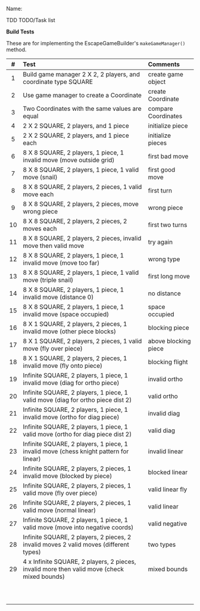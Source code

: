 Name:

TDD TODO/Task list

**Build Tests**

These are for implementing the EscapeGameBuilder's `makeGameManager()` method.

| **#** | Test                                                                                        | Comments             |
| :---------: | :------------------------------------------------------------------------------------------ | :------------------- |
|      1      | Build game manager 2 X 2, 2 players, and coordinate type SQUARE                             | create game object   |
|      2      | Use game manager to create a Coordinate                                                     | create Coordinate    |
|      3      | Two Coordinates with the same values are equal                                              | compare Coordinates  |
|      4      | 2 X 2 SQUARE, 2 players, and 1 piece                                                        | initialize piece     |
|      5      | 2 X 2 SQUARE, 2 players, and 1 piece each                                                   | initialize pieces    |
|      6      | 8 X 8 SQUARE, 2 players, 1 piece, 1 invalid move (move outside grid)                       | first bad move       |
|      7      | 8 X 8 SQUARE, 2 players, 1 piece, 1 valid move (snail)                                      | first good move      |
|      8      | 8 X 8 SQUARE, 2 players, 2 pieces, 1 valid move each                                        | first turn           |
|      9      | 8 X 8 SQUARE, 2 players, 2 pieces, move wrong piece                                         | wrong piece          |
|     10     | 8 X 8 SQUARE, 2 players, 2 pieces, 2 moves each                                             | first two turns      |
|     11     | 8 X 8 SQUARE, 2 players, 2 pieces, invalid move then valid move                             | try again            |
|     12     | 8 X 8 SQUARE, 2 players, 1 piece, 1 invalid move (move too far)                             | wrong type           |
|     13     | 8 X 8 SQUARE, 2 players, 1 piece, 1 valid move (triple snail)                               | first long move      |
|     14     | 8 X 8 SQUARE, 2 players, 1 piece, 1 invalid move (distance 0)                               | no distance          |
|     15     | 8 X 8 SQUARE, 2 players, 1 piece, 1 invalid move (space occupied)                           | space occupied       |
|     16     | 8 X 1 SQUARE, 2 players, 2 pieces, 1 invalid move (other piece blocks)                      | blocking piece       |
|     17     | 8 X 1 SQUARE, 2 players, 2 pieces, 1 valid move (fly over piece)                            | above blocking piece |
|     18     | 8 X 1 SQUARE, 2 players, 2 pieces, 1 invalid move (fly onto piece)                          | blocking flight      |
|     19     | Infinite SQUARE, 2 players, 1 piece, 1 invalid move (diag for ortho piece)                  | invalid ortho        |
|     20     | Infinite SQUARE, 2 players, 1 piece, 1 valid move (diag for ortho piece dist 2)            | valid ortho          |
|     21     | Infinite SQUARE, 2 players, 1 piece, 1 invalid move (ortho for diag piece)                 | invalid diag         |
|     22     | Infinite SQUARE, 2 players, 1 piece, 1 valid move (ortho for diag piece dist 2)           | valid diag           |
|     23     | Infinite SQUARE, 2 players, 1 piece, 1 invalid move (chess knight pattern for linear)      | invalid linear       |
|     24     | Infinite SQUARE, 2 players, 2 pieces, 1 invalid move (blocked by piece)                    | blocked linear       |
|     25     | Infinite SQUARE, 2 players, 2 pieces, 1 valid move (fly over piece)                        | valid linear fly     |
|     26     | Infinite SQUARE, 2 players, 2 pieces, 1 valid move (normal linear)                         | valid linear         |
|     27     | Infinite SQUARE, 2 players, 1 piece, 1 valid move (move into negative coords)             | valid negative       |
|     28     | Infinite SQUARE, 2 players, 2 pieces, 2 invalid moves 2 valid moves (different types)     | two types            |
|     29     | 4 x Infinite SQUARE, 2 players, 2 pieces, invalid more then valid move (check mixed bounds) | mixed bounds         |
|            |                                                                                             |                      |
|            |                                                                                             |                      |
|            |                                                                                             |                      |
|            |                                                                                             |                      |
|            |                                                                                             |                      |
|            |                                                                                             |                      |
|            |                                                                                             |                      |
|            |                                                                                             |                      |
|            |                                                                                             |                      |
|            |                                                                                             |                      |
